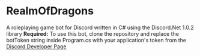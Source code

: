 # RealmOfDragons
A roleplaying game bot for Discord written in C# using the Discord.Net 1.0.2 library
**Required:** To use this bot, clone the repository and replace the botToken string inside Program.cs with your application's token from the [Discord Developer Page](https://discord.com/developers/applications/)
